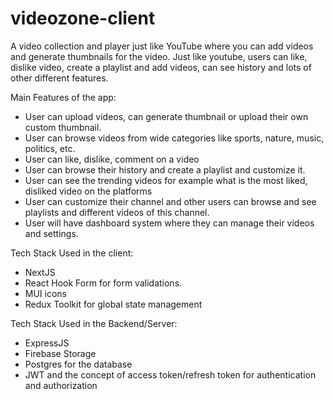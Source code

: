 # videozone-client

A video collection and player just like YouTube where you can add videos and generate thumbnails for the video. Just like youtube, users can
like, dislike video, create a playlist and add videos, can see history and lots of other different features.

Main Features of the app: 

- User can upload videos, can generate thumbnail or upload their own custom thumbnail.
- User can browse videos from wide categories like sports, nature, music, politics, etc.
- User can like, dislike, comment on a video
- User can browse their history and create a playlist and customize it.
- User can see the trending videos for example what is the most liked, disliked video on the platforms
- User can customize their channel and other users can browse and see playlists and different videos of this channel.
- User will have dashboard system where they can manage their videos and settings.

Tech Stack Used in the client: 
 
 - NextJS
 - React Hook Form for form validations.
 - MUI icons 
 - Redux Toolkit for global state management
 
 Tech Stack Used in the Backend/Server:
 
 - ExpressJS
 - Firebase Storage
 - Postgres for the database
 - JWT and the concept of access token/refresh token for authentication and authorization
